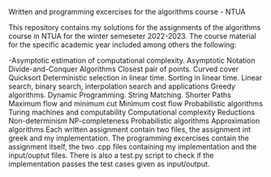 Written and programming excercises for the algorithms course - NTUA

This repository contains my solutions for the assignments of the algorithms course in NTUA for the winter semeseter 2022-2023. The course material for the specific academic year included among others the following:

-Asymptotic estimation of computational complexity.
Asymptotic Notation
Divide-and-Conquer Algorithms
Closest pair of points.
Curved cover
Quicksort
Deterministic selection in linear time.
Sorting in linear time.
Linear search, binary search, interpolation search and applications
Greedy algorithms.
Dynamic Programming.
String Matching.
Shorter Paths
Maximum flow and minimum cut
Minimum cost flow
Probabilistic algorithms
Turing machines and computability
Computational complexity
Reductions
Non-determinism
NP-completeness
Probabilistic algorithms
Approximation algorithms
Each written assignment contain two files, the assignment int greek and my implementation. The programming excercises contain the assignment itself, the two .cpp files containing my implementation and the input/ouptut files. There is also a test.py script to check if the implementation passes the test cases given as input/output.

